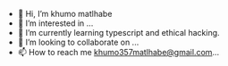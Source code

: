 - 👋 Hi, I’m khumo matlhabe
- 👀 I’m interested in ...
- 🌱 I’m currently learning typescript and ethical hacking.
- 💞️ I’m looking to collaborate on ...
- 📫 How to reach me  khumo357matlhabe@gmail.com...

<!---
khumo999/khumo999 is a ✨ special ✨ repository because its `README.md` (this file) appears on your GitHub profile.
You can click the Preview link to take a look at your changes.
--->

